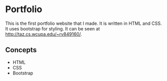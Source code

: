 # Portfolio

This is the first portfolio website that I made. It is written in HTML and CSS. It uses bootstrap for styling. It can be seen at http://taz.cs.wcupa.edu/~rv849160/.

## Concepts
* HTML
* CSS
* Bootstrap
